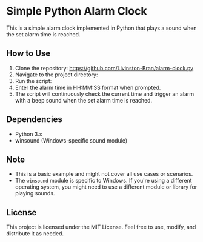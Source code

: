 # Simple Python Alarm Clock

This is a simple alarm clock implemented in Python that plays a sound when the set alarm time is reached.

## How to Use

1. Clone the repository:
   https://github.com/Livinston-Bran/alarm-clock.py
2. Navigate to the project directory:
3. Run the script:
4. Enter the alarm time in HH:MM:SS format when prompted.
5. The script will continuously check the current time and trigger an alarm with a beep sound when the set alarm time is reached.

## Dependencies

- Python 3.x
- winsound (Windows-specific sound module)

## Note

- This is a basic example and might not cover all use cases or scenarios.
- The `winsound` module is specific to Windows. If you're using a different operating system, you might need to use a different module or library for playing sounds.

## License

This project is licensed under the MIT License. Feel free to use, modify, and distribute it as needed.





